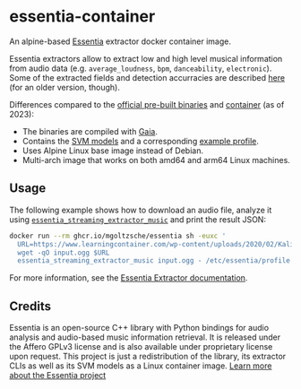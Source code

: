 # essentia-container

An alpine-based [Essentia](https://essentia.upf.edu/) extractor docker container image.

Essentia extractors allow to extract low and high level musical information from audio data (e.g. `average_loudness`, `bpm`, `danceability`, `electronic`).
Some of the extracted fields and detection accurracies are described [here](https://essentia.upf.edu/svm_models/accuracies_v2.1_beta1.html) (for an older version, though).

Differences compared to the [official pre-built binaries](https://essentia.upf.edu/extractors/) and [container](https://github.com/MTG/essentia-docker) (as of 2023):
* The binaries are compiled with [Gaia](https://github.com/MTG/gaia).
* Contains the [SVM models](https://essentia.upf.edu/svm_models/) and a corresponding [example profile](./profile.yaml).
* Uses Alpine Linux base image instead of Debian.
* Multi-arch image that works on both amd64 and arm64 Linux machines.

## Usage

The following example shows how to download an audio file, analyze it using [`essentia_streaming_extractor_music`](https://essentia.upf.edu/streaming_extractor_music.html) and print the result JSON:
```sh
docker run --rm ghcr.io/mgoltzsche/essentia sh -euxc '
  URL=https://www.learningcontainer.com/wp-content/uploads/2020/02/Kalimba.mp3
  wget -qO input.ogg $URL
  essentia_streaming_extractor_music input.ogg - /etc/essentia/profile.yaml'
```

For more information, see the [Essentia Extractor documentation](https://essentia.upf.edu/extractors_out_of_box.html#extractors).

## Credits

Essentia is an open-source C++ library with Python bindings for audio analysis and audio-based music information retrieval.
It is released under the Affero GPLv3 license and is also available under proprietary license upon request.
This project is just a redistribution of the library, its extractor CLIs as well as its SVM models as a Linux container image.
[Learn more about the Essentia project](http://essentia.upf.edu)
